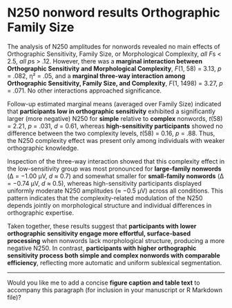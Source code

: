 # N250 nonword results Orthographic Family Size

The analysis of N250 amplitudes for nonwords revealed no main effects of Orthographic Sensitivity, Family Size, or Morphological Complexity, *all F*s < 2.5, *all p*s > .12. However, there was a **marginal interaction between Orthographic Sensitivity and Morphological Complexity**, *F*(1, 58) = 3.13, *p* = .082, η² = .05, and a **marginal three-way interaction among Orthographic Sensitivity, Family Size, and Complexity**, *F*(1, 1498) = 3.27, *p* = .071. No other interactions approached significance.

Follow-up estimated marginal means (averaged over Family Size) indicated that **participants low in orthographic sensitivity** exhibited a significantly larger (more negative) N250 for **simple** relative to **complex** nonwords, *t*(58) = 2.21, *p* = .031, *d* = 0.61, whereas **high-sensitivity participants** showed no difference between the two complexity levels, *t*(58) = 0.16, *p* = .88. Thus, the N250 complexity effect was present only among individuals with weaker orthographic knowledge.

Inspection of the three-way interaction showed that this complexity effect in the low-sensitivity group was most pronounced for **large-family nonwords** (Δ = −1.00 µV, *d* ≈ 0.7) and somewhat smaller for **small-family nonwords** (Δ = −0.74 µV, *d* ≈ 0.5), whereas high-sensitivity participants displayed uniformly moderate N250 amplitudes (≈ −0.5 µV) across all conditions. This pattern indicates that the complexity-related modulation of the N250 depends jointly on morphological structure and individual differences in orthographic expertise.

Taken together, these results suggest that **participants with lower orthographic sensitivity engage more effortful, surface-based processing** when nonwords lack morphological structure, producing a more negative N250. In contrast, **participants with higher orthographic sensitivity process both simple and complex nonwords with comparable efficiency**, reflecting more automatic and uniform sublexical segmentation.

---

Would you like me to add a concise **figure caption and table text** to accompany this paragraph (for inclusion in your manuscript or R Markdown file)?
